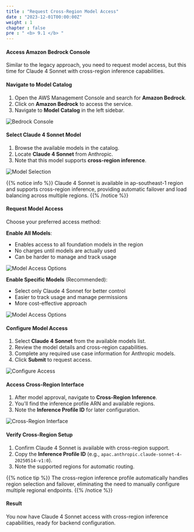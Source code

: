 ```yaml
---
title : "Request Cross-Region Model Access"
date : "2023-12-01T00:00:00Z"
weight : 1
chapter : false
pre : " <b> 9.1 </b> "
---
```


#### Access Amazon Bedrock Console

Similar to the legacy approach, you need to request model access, but this time for Claude 4 Sonnet with cross-region inference capabilities.

#### Navigate to Model Catalog

1. Open the AWS Management Console and search for **Amazon Bedrock**.
2. Click on **Amazon Bedrock** to access the service.
3. Navigate to **Model Catalog** in the left sidebar.

![Bedrock Console](/images/9/9-1.png?featherlight=false&width=90pc)

#### Select Claude 4 Sonnet Model

1. Browse the available models in the catalog.
2. Locate **Claude 4 Sonnet** from Anthropic.
3. Note that this model supports **cross-region inference**.

![Model Selection](/images/9/9-2.png?featherlight=false&width=90pc)

{{% notice info %}}
Claude 4 Sonnet is available in ap-southeast-1 region and supports cross-region inference, providing automatic failover and load balancing across multiple regions.
{{% /notice %}}

#### Request Model Access

Choose your preferred access method:

**Enable All Models**:
- Enables access to all foundation models in the region
- No charges until models are actually used
- Can be harder to manage and track usage

![Model Access Options](/images/9/9-3.png?featherlight=false&width=90pc)

**Enable Specific Models** (Recommended):
- Select only Claude 4 Sonnet for better control
- Easier to track usage and manage permissions
- More cost-effective approach

![Model Access Options](/images/9/9-4.png?featherlight=false&width=90pc)

#### Configure Model Access

1. Select **Claude 4 Sonnet** from the available models list.
2. Review the model details and cross-region capabilities.
3. Complete any required use case information for Anthropic models.
4. Click **Submit** to request access.

![Configure Access](/images/9/9-5.png?featherlight=false&width=90pc)

#### Access Cross-Region Interface

1. After model approval, navigate to **Cross-Region Inference**.
2. You'll find the inference profile ARN and available regions.
3. Note the **Inference Profile ID** for later configuration.

![Cross-Region Interface](/images/9/9-6.png?featherlight=false&width=90pc)

#### Verify Cross-Region Setup

1. Confirm Claude 4 Sonnet is available with cross-region support.
2. Copy the **Inference Profile ID** (e.g., `apac.anthropic.claude-sonnet-4-20250514-v1:0`).
3. Note the supported regions for automatic routing.

{{% notice tip %}}
The cross-region inference profile automatically handles region selection and failover, eliminating the need to manually configure multiple regional endpoints.
{{% /notice %}}

#### Result

You now have Claude 4 Sonnet access with cross-region inference capabilities, ready for backend configuration.